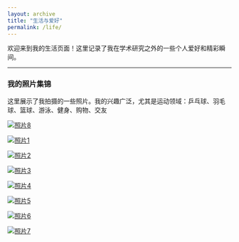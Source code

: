 ```yaml
---
layout: archive
title: "生活与爱好"
permalink: /life/
---
```


欢迎来到我的生活页面！这里记录了我在学术研究之外的一些个人爱好和精彩瞬间。


---

### 我的照片集锦

这里展示了我拍摄的一些照片。我的兴趣广泛，尤其是运动领域：乒乓球、羽毛球、篮球、游泳、健身、购物、交友

[![照片8](/assets/m8.png)](/assets/m8.png)


[![照片1](/assets/m1.png)](/assets/m1.png)


[![照片2](/assets/m2.png)](/assets/m2.png)


[![照片3](/assets/m3.png)](/assets/m3.png)

[![照片4](/assets/m4.png)](/assets/m4.png)

[![照片5](/assets/m5.png)](/assets/m5.png)


[![照片6](/assets/m6.png)](/assets/m6.png)

[![照片7](/assets/m7.png)](/assets/m7.png)






